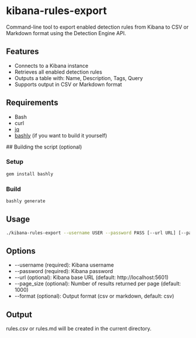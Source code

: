 # kibana-rules-export

Command-line tool to export enabled detection rules from Kibana to CSV or Markdown format using the Detection Engine API.

## Features

- Connects to a Kibana instance
- Retrieves all enabled detection rules
- Outputs a table with: Name, Description, Tags, Query
- Supports output in CSV or Markdown format

## Requirements

- Bash
- curl
- [jq](https://stedolan.github.io/jq/)
- [bashly](https://bashly.dannyb.co/install) (if you want to build it yourself)

## Building the script (optional)
### Setup

```bash
gem install bashly
```

### Build
```bash
bashly generate
```

## Usage
```bash
./kibana-rules-export --username USER --password PASS [--url URL] [--page_size PAGE_SIZE] [--format csv|markdown]
```

## Options
- --username (required): Kibana username
- --password (required): Kibana password
- --url (optional): Kibana base URL (default: http://localhost:5601)
- --page_size (optional): Number of results returned per page (default: 1000)
- --format (optional): Output format (csv or markdown, default: csv)

## Output
rules.csv or rules.md will be created in the current directory.

